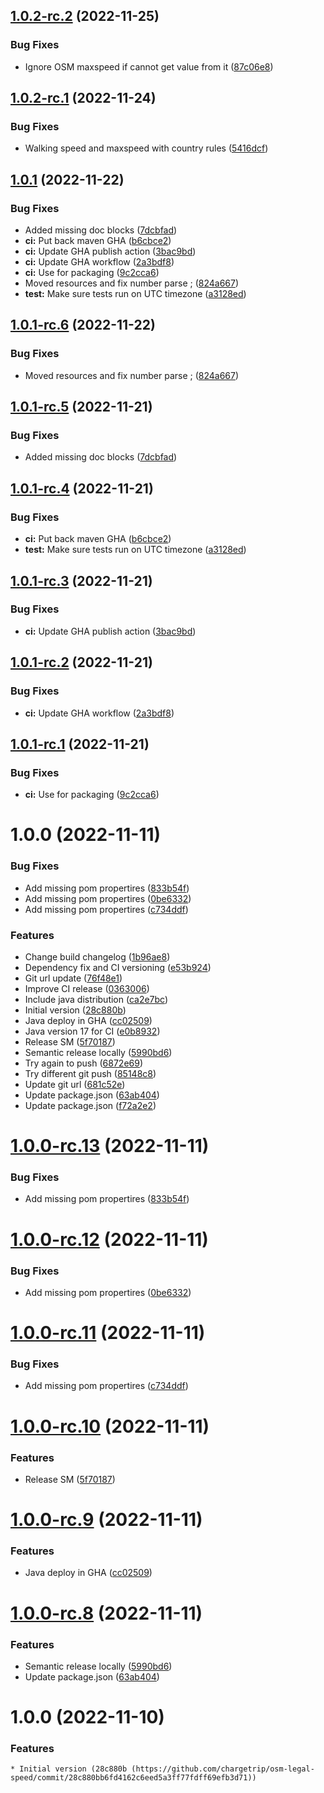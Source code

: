 ## [1.0.2-rc.2](https://github.com/chargetrip/osm-legal-speed/compare/1.0.2-rc.1...1.0.2-rc.2) (2022-11-25)


### Bug Fixes

* Ignore OSM maxspeed if cannot get value from it ([87c06e8](https://github.com/chargetrip/osm-legal-speed/commit/87c06e8ea6517773a393d4c59c3f66ad6c3cb911))

## [1.0.2-rc.1](https://github.com/chargetrip/osm-legal-speed/compare/1.0.1...1.0.2-rc.1) (2022-11-24)


### Bug Fixes

* Walking speed and maxspeed with country rules ([5416dcf](https://github.com/chargetrip/osm-legal-speed/commit/5416dcf8e05ada2bda03392e47c83ebac6e99fae))

## [1.0.1](https://github.com/chargetrip/osm-legal-speed/compare/1.0.0...1.0.1) (2022-11-22)


### Bug Fixes

* Added missing doc blocks ([7dcbfad](https://github.com/chargetrip/osm-legal-speed/commit/7dcbfadc2b8cc5ad00167c82903da8a82bf47e38))
* **ci:** Put back maven GHA ([b6cbce2](https://github.com/chargetrip/osm-legal-speed/commit/b6cbce26b7127642e6cbfb9f414d777103b04041))
* **ci:** Update GHA publish action ([3bac9bd](https://github.com/chargetrip/osm-legal-speed/commit/3bac9bdd64077bbf76cf1a3ca26df704ef38ec5e))
* **ci:** Update GHA workflow ([2a3bdf8](https://github.com/chargetrip/osm-legal-speed/commit/2a3bdf83a7f8cbcdc445be139e28e08c25fc20c6))
* **ci:** Use  for packaging ([9c2cca6](https://github.com/chargetrip/osm-legal-speed/commit/9c2cca6f8fde0a7290dd623eb176f69b9ff0db82))
* Moved resources and fix number parse ; ([824a667](https://github.com/chargetrip/osm-legal-speed/commit/824a667fc33c17581b0693845139b68c68004048))
* **test:** Make sure tests run on UTC timezone ([a3128ed](https://github.com/chargetrip/osm-legal-speed/commit/a3128ed2b18ec50620e6e8e16685dd02939bbd72))

## [1.0.1-rc.6](https://github.com/chargetrip/osm-legal-speed/compare/1.0.1-rc.5...1.0.1-rc.6) (2022-11-22)


### Bug Fixes

* Moved resources and fix number parse ; ([824a667](https://github.com/chargetrip/osm-legal-speed/commit/824a667fc33c17581b0693845139b68c68004048))

## [1.0.1-rc.5](https://github.com/chargetrip/osm-legal-speed/compare/1.0.1-rc.4...1.0.1-rc.5) (2022-11-21)


### Bug Fixes

* Added missing doc blocks ([7dcbfad](https://github.com/chargetrip/osm-legal-speed/commit/7dcbfadc2b8cc5ad00167c82903da8a82bf47e38))

## [1.0.1-rc.4](https://github.com/chargetrip/osm-legal-speed/compare/1.0.1-rc.3...1.0.1-rc.4) (2022-11-21)


### Bug Fixes

* **ci:** Put back maven GHA ([b6cbce2](https://github.com/chargetrip/osm-legal-speed/commit/b6cbce26b7127642e6cbfb9f414d777103b04041))
* **test:** Make sure tests run on UTC timezone ([a3128ed](https://github.com/chargetrip/osm-legal-speed/commit/a3128ed2b18ec50620e6e8e16685dd02939bbd72))

## [1.0.1-rc.3](https://github.com/chargetrip/osm-legal-speed/compare/1.0.1-rc.2...1.0.1-rc.3) (2022-11-21)


### Bug Fixes

* **ci:** Update GHA publish action ([3bac9bd](https://github.com/chargetrip/osm-legal-speed/commit/3bac9bdd64077bbf76cf1a3ca26df704ef38ec5e))

## [1.0.1-rc.2](https://github.com/chargetrip/osm-legal-speed/compare/1.0.1-rc.1...1.0.1-rc.2) (2022-11-21)


### Bug Fixes

* **ci:** Update GHA workflow ([2a3bdf8](https://github.com/chargetrip/osm-legal-speed/commit/2a3bdf83a7f8cbcdc445be139e28e08c25fc20c6))

## [1.0.1-rc.1](https://github.com/chargetrip/osm-legal-speed/compare/1.0.0...1.0.1-rc.1) (2022-11-21)


### Bug Fixes

* **ci:** Use  for packaging ([9c2cca6](https://github.com/chargetrip/osm-legal-speed/commit/9c2cca6f8fde0a7290dd623eb176f69b9ff0db82))

# 1.0.0 (2022-11-11)


### Bug Fixes

* Add missing pom propertires ([833b54f](https://github.com/chargetrip/osm-legal-speed/commit/833b54f2f0f5c75d0d9f9c777b82014e46f221e9))
* Add missing pom propertires ([0be6332](https://github.com/chargetrip/osm-legal-speed/commit/0be63328620ab4a46073932fd2b122c92557417c))
* Add missing pom propertires ([c734ddf](https://github.com/chargetrip/osm-legal-speed/commit/c734ddfe3e2ceb6df5aad57dc1abfd3feb31b2a8))


### Features

* Change build changelog ([1b96ae8](https://github.com/chargetrip/osm-legal-speed/commit/1b96ae857fe76c3e5ed51663788d9d3fe8fd5b39))
* Dependency fix and CI versioning ([e53b924](https://github.com/chargetrip/osm-legal-speed/commit/e53b9241b6e9bb79a02dbe2f896f3935fc4d1d55))
* Git url update ([76f48e1](https://github.com/chargetrip/osm-legal-speed/commit/76f48e17c336507d82c3510ba2e8d20ed0983078))
* Improve CI release ([0363006](https://github.com/chargetrip/osm-legal-speed/commit/0363006c1e80548f9b8bcd3ce872ff0d7d864997))
* Include java distribution ([ca2e7bc](https://github.com/chargetrip/osm-legal-speed/commit/ca2e7bcb2de085e73d9de5f081f4e69f5bbb0c46))
* Initial version ([28c880b](https://github.com/chargetrip/osm-legal-speed/commit/28c880bb6fd4162c6eed5a3ff77fdff69efb3d71))
* Java deploy in GHA ([cc02509](https://github.com/chargetrip/osm-legal-speed/commit/cc025096037f7ee013fc8f2eaf40884f5ad60141))
* Java version 17 for CI ([e0b8932](https://github.com/chargetrip/osm-legal-speed/commit/e0b89325d0b43c80d6908714122d00664e3c9a25))
* Release SM ([5f70187](https://github.com/chargetrip/osm-legal-speed/commit/5f701876474e561d4ae7bd13316191f603814c90))
* Semantic release locally ([5990bd6](https://github.com/chargetrip/osm-legal-speed/commit/5990bd6cf20c0a9488b71d32b79cb315a25ed2fd))
* Try again to push ([6872e69](https://github.com/chargetrip/osm-legal-speed/commit/6872e69c0bbb01c9287e8976e3b4c1fe8461c002))
* Try different git push ([85148c8](https://github.com/chargetrip/osm-legal-speed/commit/85148c8fc1839a201b65a5a0d41dd281ad3b9ac0))
* Update git url ([681c52e](https://github.com/chargetrip/osm-legal-speed/commit/681c52e82c3bf6aaee52a71dd17497255bca4433))
* Update package.json ([63ab404](https://github.com/chargetrip/osm-legal-speed/commit/63ab404f52133ea9e6d4e874e0406f8cebfef5bd))
* Update package.json ([f72a2e2](https://github.com/chargetrip/osm-legal-speed/commit/f72a2e2d2fa7b34b7291b0427f09373cbee4bd05))

# [1.0.0-rc.13](https://github.com/chargetrip/osm-legal-speed/compare/1.0.0-rc.12...1.0.0-rc.13) (2022-11-11)


### Bug Fixes

* Add missing pom propertires ([833b54f](https://github.com/chargetrip/osm-legal-speed/commit/833b54f2f0f5c75d0d9f9c777b82014e46f221e9))

# [1.0.0-rc.12](https://github.com/chargetrip/osm-legal-speed/compare/1.0.0-rc.11...1.0.0-rc.12) (2022-11-11)


### Bug Fixes

* Add missing pom propertires ([0be6332](https://github.com/chargetrip/osm-legal-speed/commit/0be63328620ab4a46073932fd2b122c92557417c))

# [1.0.0-rc.11](https://github.com/chargetrip/osm-legal-speed/compare/1.0.0-rc.10...1.0.0-rc.11) (2022-11-11)


### Bug Fixes

* Add missing pom propertires ([c734ddf](https://github.com/chargetrip/osm-legal-speed/commit/c734ddfe3e2ceb6df5aad57dc1abfd3feb31b2a8))

# [1.0.0-rc.10](https://github.com/chargetrip/osm-legal-speed/compare/1.0.0-rc.9...1.0.0-rc.10) (2022-11-11)


### Features

* Release SM ([5f70187](https://github.com/chargetrip/osm-legal-speed/commit/5f701876474e561d4ae7bd13316191f603814c90))

# [1.0.0-rc.9](https://github.com/chargetrip/osm-legal-speed/compare/1.0.0-rc.8...1.0.0-rc.9) (2022-11-11)


### Features

* Java deploy in GHA ([cc02509](https://github.com/chargetrip/osm-legal-speed/commit/cc025096037f7ee013fc8f2eaf40884f5ad60141))

# [1.0.0-rc.8](https://github.com/chargetrip/osm-legal-speed/compare/1.0.0-rc.7...1.0.0-rc.8) (2022-11-11)


### Features

* Semantic release locally ([5990bd6](https://github.com/chargetrip/osm-legal-speed/commit/5990bd6cf20c0a9488b71d32b79cb315a25ed2fd))
* Update package.json ([63ab404](https://github.com/chargetrip/osm-legal-speed/commit/63ab404f52133ea9e6d4e874e0406f8cebfef5bd))

# 1.0.0 (2022-11-10)

### Features

    * Initial version (28c880b (https://github.com/chargetrip/osm-legal-speed/commit/28c880bb6fd4162c6eed5a3ff77fdff69efb3d71))
